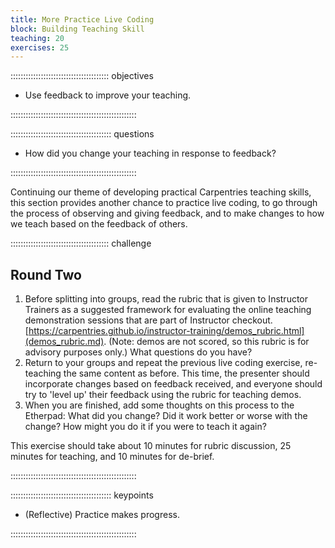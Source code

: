 ```yaml
---
title: More Practice Live Coding
block: Building Teaching Skill
teaching: 20
exercises: 25
---
```



::::::::::::::::::::::::::::::::::::::: objectives

- Use feedback to improve your teaching.

::::::::::::::::::::::::::::::::::::::::::::::::::

:::::::::::::::::::::::::::::::::::::::: questions

- How did you change your teaching in response to feedback?

::::::::::::::::::::::::::::::::::::::::::::::::::
  
Continuing our theme of developing practical Carpentries teaching skills,
this section provides another chance to practice live coding, to go through the
process of observing and giving feedback, and to make changes to how we teach based on the feedback of others.

:::::::::::::::::::::::::::::::::::::::  challenge

## Round Two

1. Before splitting into groups, read the rubric that is given to Instructor Trainers
  as a suggested framework for evaluating the online teaching demonstration sessions that are part of Instructor checkout.  
  [https://carpentries.github.io/instructor-training/demos_rubric.html](demos_rubric.md). (Note: demos are not scored, so this rubric is for
  advisory purposes only.)
  What questions do you have?
2. Return to your groups and repeat the previous live coding exercise, re-teaching the same content as before.
  This time, the presenter should incorporate changes
  based on feedback received, and everyone should try to 'level up' their feedback using the rubric for teaching demos.
3. When you are finished, add some thoughts on this process to the Etherpad:
  What did you change? Did it work better or worse with the change? How might you do it if you were to teach it again?

This exercise should take about 10 minutes for rubric discussion, 25 minutes for teaching, and 10 minutes for de-brief.

::::::::::::::::::::::::::::::::::::::::::::::::::

:::::::::::::::::::::::::::::::::::::::: keypoints

- (Reflective) Practice makes progress.

::::::::::::::::::::::::::::::::::::::::::::::::::


